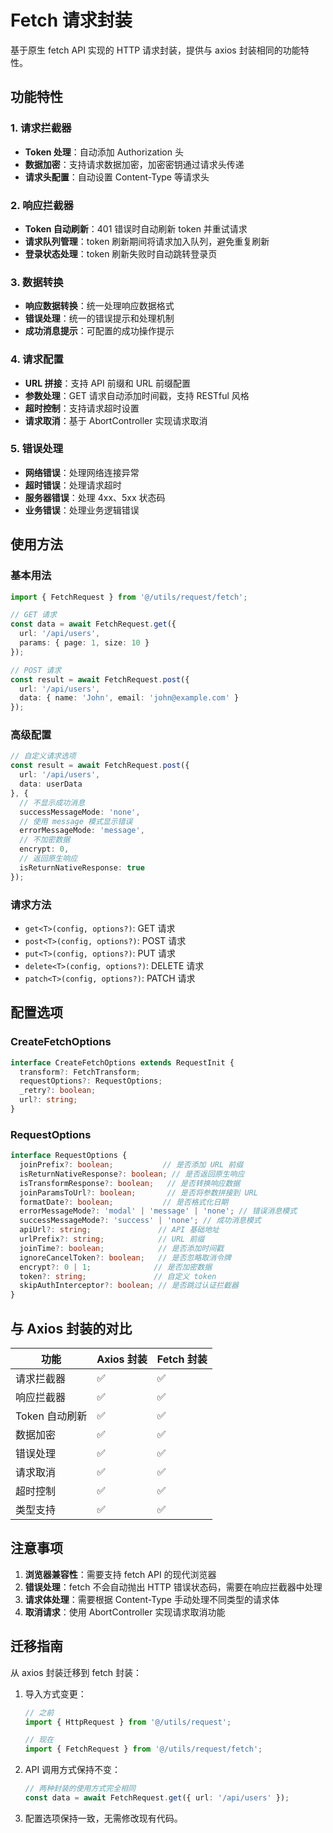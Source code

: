 # Fetch 请求封装

基于原生 fetch API 实现的 HTTP 请求封装，提供与 axios 封装相同的功能特性。

## 功能特性

### 1. 请求拦截器
- **Token 处理**：自动添加 Authorization 头
- **数据加密**：支持请求数据加密，加密密钥通过请求头传递
- **请求头配置**：自动设置 Content-Type 等请求头

### 2. 响应拦截器
- **Token 自动刷新**：401 错误时自动刷新 token 并重试请求
- **请求队列管理**：token 刷新期间将请求加入队列，避免重复刷新
- **登录状态处理**：token 刷新失败时自动跳转登录页

### 3. 数据转换
- **响应数据转换**：统一处理响应数据格式
- **错误处理**：统一的错误提示和处理机制
- **成功消息提示**：可配置的成功操作提示

### 4. 请求配置
- **URL 拼接**：支持 API 前缀和 URL 前缀配置
- **参数处理**：GET 请求自动添加时间戳，支持 RESTful 风格
- **超时控制**：支持请求超时设置
- **请求取消**：基于 AbortController 实现请求取消

### 5. 错误处理
- **网络错误**：处理网络连接异常
- **超时错误**：处理请求超时
- **服务器错误**：处理 4xx、5xx 状态码
- **业务错误**：处理业务逻辑错误

## 使用方法

### 基本用法

```typescript
import { FetchRequest } from '@/utils/request/fetch';

// GET 请求
const data = await FetchRequest.get({
  url: '/api/users',
  params: { page: 1, size: 10 }
});

// POST 请求
const result = await FetchRequest.post({
  url: '/api/users',
  data: { name: 'John', email: 'john@example.com' }
});
```

### 高级配置

```typescript
// 自定义请求选项
const result = await FetchRequest.post({
  url: '/api/users',
  data: userData
}, {
  // 不显示成功消息
  successMessageMode: 'none',
  // 使用 message 模式显示错误
  errorMessageMode: 'message',
  // 不加密数据
  encrypt: 0,
  // 返回原生响应
  isReturnNativeResponse: true
});
```

### 请求方法

- `get<T>(config, options?)`: GET 请求
- `post<T>(config, options?)`: POST 请求
- `put<T>(config, options?)`: PUT 请求
- `delete<T>(config, options?)`: DELETE 请求
- `patch<T>(config, options?)`: PATCH 请求

## 配置选项

### CreateFetchOptions

```typescript
interface CreateFetchOptions extends RequestInit {
  transform?: FetchTransform;
  requestOptions?: RequestOptions;
  _retry?: boolean;
  url?: string;
}
```

### RequestOptions

```typescript
interface RequestOptions {
  joinPrefix?: boolean;           // 是否添加 URL 前缀
  isReturnNativeResponse?: boolean; // 是否返回原生响应
  isTransformResponse?: boolean;   // 是否转换响应数据
  joinParamsToUrl?: boolean;       // 是否将参数拼接到 URL
  formatDate?: boolean;           // 是否格式化日期
  errorMessageMode?: 'modal' | 'message' | 'none'; // 错误消息模式
  successMessageMode?: 'success' | 'none'; // 成功消息模式
  apiUrl?: string;               // API 基础地址
  urlPrefix?: string;            // URL 前缀
  joinTime?: boolean;            // 是否添加时间戳
  ignoreCancelToken?: boolean;   // 是否忽略取消令牌
  encrypt?: 0 | 1;              // 是否加密数据
  token?: string;               // 自定义 token
  skipAuthInterceptor?: boolean; // 是否跳过认证拦截器
}
```

## 与 Axios 封装的对比

| 功能 | Axios 封装 | Fetch 封装 |
|------|------------|------------|
| 请求拦截器 | ✅ | ✅ |
| 响应拦截器 | ✅ | ✅ |
| Token 自动刷新 | ✅ | ✅ |
| 数据加密 | ✅ | ✅ |
| 错误处理 | ✅ | ✅ |
| 请求取消 | ✅ | ✅ |
| 超时控制 | ✅ | ✅ |
| 类型支持 | ✅ | ✅ |

## 注意事项

1. **浏览器兼容性**：需要支持 fetch API 的现代浏览器
2. **错误处理**：fetch 不会自动抛出 HTTP 错误状态码，需要在响应拦截器中处理
3. **请求体处理**：需要根据 Content-Type 手动处理不同类型的请求体
4. **取消请求**：使用 AbortController 实现请求取消功能

## 迁移指南

从 axios 封装迁移到 fetch 封装：

1. 导入方式变更：
   ```typescript
   // 之前
   import { HttpRequest } from '@/utils/request';
   
   // 现在
   import { FetchRequest } from '@/utils/request/fetch';
   ```

2. API 调用方式保持不变：
   ```typescript
   // 两种封装的使用方式完全相同
   const data = await FetchRequest.get({ url: '/api/users' });
   ```

3. 配置选项保持一致，无需修改现有代码。
